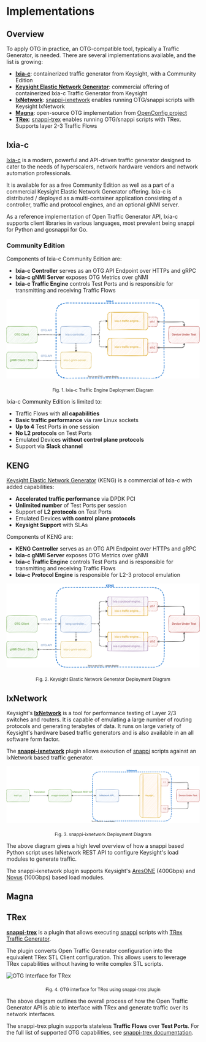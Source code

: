 # Implementations

## Overview
To apply OTG in practice, an OTG-compatible tool, typically a Traffic Generator, is needed. There are several implementations available, and the list is growing:
 
* [**Ixia-c**](https://ixia-c.dev): containerized traffic generator from Keysight, with a Community Edition
* [**Keysight Elastic Network Generator**](https://www.keysight.com/us/en/products/network-test/protocol-load-test/keysight-elastic-network-generator.html): commercial offering of containerized Ixia-c Traffic Generator from Keysight
* [**IxNetwork**](https://www.keysight.com/us/en/products/network-test/protocol-load-test/ixnetwork.html): [snappi-ixnetwork](https://github.com/open-traffic-generator/snappi-ixnetwork) enables running OTG/snappi scripts with Keysight IxNetwork
* [**Magna**](https://github.com/openconfig/magna): open-source OTG implementation from [OpenConfig project](https://openconfig.net/)
* [**TRex**](https://trex-tgn.cisco.com/): [snappi-trex](https://github.com/open-traffic-generator/snappi-trex) enables running OTG/snappi scripts with TRex. Supports layer 2-3 Traffic Flows

## Ixia-c

[Ixia-c](https://ixia-c.dev) is a modern, powerful and API-driven traffic generator designed to cater to the needs of hyperscalers, network hardware vendors and network automation professionals.
 
It is available for as a free Community Edition as well as a part of a commercial Keysight Elastic Network Generator offering. Ixia-c is distributed / deployed as a multi-container application consisting of a controller, traffic and protocol engines, and an optional gNMI server.
 
As a reference implementation of Open Traffic Generator API, Ixia-c supports client libraries in various languages, most prevalent being snappi for Python and gosnappi for Go.

### Community Edition
 
Components of Ixia-c Community Edition are:

* **Ixia-c Controller** serves as an OTG API Endpoint over HTTPs and gRPC 
* **Ixia-c gNMI Server** exposes OTG Metrics over gNMI
* **Ixia-c Traffic Engine** controls Test Ports and is responsible for transmitting and receiving Traffic Flows

![Ixia-c Traffic Engine Deployment Diagram](images/ixia-c-te-dut.svg)
<p style="text-align: center;"><sub>Fig. 1. Ixia-c Traffic Engine Deployment Diagram</sub></p>

Ixia-c Community Edition is limited to:

* Traffic Flows with **all capabilities**
* **Basic traffic performance** via raw Linux sockets
* **Up to 4** Test Ports in one session
* **No L2 protocols** on Test Ports
* Emulated Devices **without control plane protocols**
* Support via **Slack channel**

## KENG

[Keysight Elastic Network Generator](https://www.keysight.com/us/en/products/network-test/protocol-load-test/keysight-elastic-network-generator.html) (KENG) is a commercial of Ixia-c with added capabilities:

* **Accelerated traffic performance** via DPDK PCI
* **Unlimited number** of Test Ports per session
* Support of **L2 protocols** on Test Ports
* Emulated Devices **with control plane protocols**
* **Keysight Support** with SLAs
 
Components of KENG are:

* **KENG Controller** serves as an OTG API Endpoint over HTTPs and gRPC 
* **Ixia-c gNMI Server** exposes OTG Metrics over gNMI
* **Ixia-c Traffic Engine** controls Test Ports and is responsible for transmitting and receiving Traffic Flows
* **Ixia-c Protocol Engine** is responsible for L2-3 protocol emulation

![KENG Deployment Diagram](images/ixia-c-te-pe-dut.svg)
<p style="text-align: center;"><sub>Fig. 2. Keysight Elastic Network Generator Deployment Diagram</sub></p>

## IxNetwork

Keysight's [**IxNetwork**](https://www.keysight.com/us/en/products/network-test/protocol-load-test/ixnetwork.html) is a tool for performance testing of Layer 2/3 switches and routers.  It is capable of emulating a large number of routing protocols and generating terabytes of data.  It runs on large variety of Keysight's hardware based traffic generators and is also available in an all software form factor.  

The [**snappi-ixnetwork**](https://github.com/open-traffic-generator/snappi-ixnetwork) plugin allows execution of [snappi](https://github.com/open-traffic-generator/snappi-ixnetwork) scripts against an IxNetwork based traffic generator.

![snappi-ixnetwork Deployment Diagram](images/snappi-ixnetwork.drawio.svg)
<p style="text-align: center;"><sub>Fig. 3. snappi-ixnetwork Deployment Diagram</sub></p>

The above diagram gives a high level overview of how a snappi based Python script uses IxNetwork REST API to configure Keysight's load modules to generate traffic.

The snappi-ixnetwork plugin supports Keysight's [AresONE](https://www.keysight.com/us/en/products/network-test/network-test-hardware/aresone-400ge.html) (400Gbps) and [Novus](https://www.keysight.com/us/en/products/network-test/network-test-hardware/novus-qsfp28-1005025ge.html) (100Gbps) based load modules.

## Magna

## TRex

[**snappi-trex**](https://github.com/open-traffic-generator/snappi-trex) is a plugin that allows executing [snappi](https://github.com/open-traffic-generator/snappi) scripts with [TRex Traffic Generator](https://trex-tgn.cisco.com).

The plugin converts Open Traffic Generator configuration into the equivalent TRex STL Client configuration. This allows users to leverage TRex capabilities without having to write complex STL scripts. 

![OTG Interface for TRex](https://raw.githubusercontent.com/open-traffic-generator/snappi-trex/main/docs/res/snappi-trex-design.svg)
<p style="text-align: center;"><sub>Fig. 4. OTG interface for TRex using snappi-trex plugin</sub></p>

The above diagram outlines the overall process of how the Open Traffic Generator API is able to interface with TRex and generate traffic over its network interfaces.

The snappi-trex plugin supports stateless **Traffic Flows** over **Test Ports**. For the full list of supported OTG capabilities, see [snappi-trex documentation](https://github.com/open-traffic-generator/snappi-trex/blob/main/docs/features.md).
